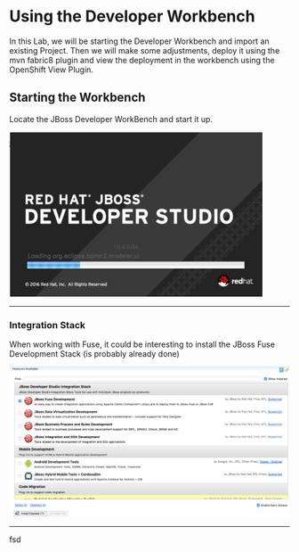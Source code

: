 # Using the Developer Workbench

In this Lab, we will be starting the Developer Workbench and import an existing Project. Then we will make some adjustments, deploy it using the mvn fabric8 plugin and view the deployment in the workbench using the OpenShift View Plugin.

## Starting the Workbench

Locate the JBoss Developer WorkBench and start it up.

![](/assets/workbenchStartUp.png)

---

### Integration Stack

When working with Fuse, it could be interesting to install the JBoss Fuse Development Stack \(is probably already done\)

![](/assets/jbdevfusestack.png)

---

fsd





